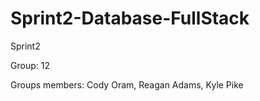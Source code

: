 # Sprint2-Database-FullStack

Sprint2

Group: 12

Groups members: Cody Oram, Reagan Adams, Kyle Pike
